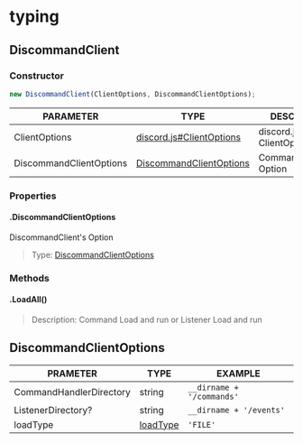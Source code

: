# typing

## DiscommandClient

### Constructor

```js
new DiscommandClient(ClientOptions, DiscommandClientOptions);
```

|PARAMETER|TYPE|DESCRIPTION|
|---------|----|-----------|
|ClientOptions|<a href='https://discord.js.org/#/docs/discord.js/stable/typedef/ClientOptions'>discord.js#ClientOptions</a>|discord.js' ClientOptions.|
|DiscommandClientOptions|<a href='#discommandclientoptions'>DiscommandClientOptions</a>|CommandHandler's Option|

### Properties

#### .DiscommandClientOptions

DiscommandClient's Option

> Type: <a href="#discommandclientoptions">DiscommandClientOptions</a>

### Methods

#### .LoadAll()

> Description: Command Load and run or Listener Load and run

## DiscommandClientOptions

| PRAMETER                | TYPE                                                                                                                                                  | EXAMPLE                   |
| ----------------------- | ----------------------------------------------------------------------------------------------------------------------------------------------------- | ------------------------- |
| CommandHandlerDirectory | string                                                                                                                                                | `__dirname + '/commands'` |
| ListenerDirectory?      | string                                                                                                                                                | `__dirname + '/events'`   |
| loadType                | <a href="https://github.com/discommand/discommand/blob/9a84bde950d988b60d688ae6fcffa8cbf7844594/src/types/DiscommandClientOptions.ts#L1">loadType</a> | `'FILE'`                  |
